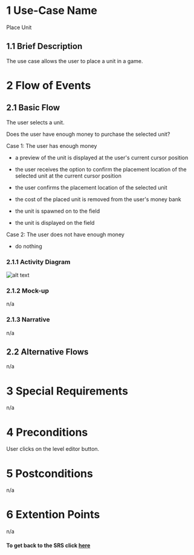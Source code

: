 # 1 Use-Case Name

Place Unit

## 1.1 Brief Description

The use case allows the user to place a unit in a game.

# 2 Flow of Events

## 2.1 Basic Flow

The user selects a unit.

Does the user have enough money to purchase the selected unit?

Case 1: The user has enough money

- a preview of the unit is displayed at the user's current cursor position

- the user receives the option to confirm the placement location of the selected unit at the current cursor position

- the user confirms the placement location of the selected unit

- the cost of the placed unit is removed from the user's money bank

- the unit is spawned on to the field

- the unit is displayed on the field

Case 2: The user does not have enough money

- do nothing

### 2.1.1 Activity Diagram

![alt text][ActivityDiagram]

[ActivityDiagram]: https://github.com/SlaxXxX/tinfb4se/blob/master/projectFiles/useCases/placeUnitAD.png "Activity Diagram"

### 2.1.2 Mock-up

n/a

### 2.1.3 Narrative

n/a

## 2.2 Alternative Flows

n/a

# 3 Special Requirements

n/a

# 4 Preconditions

User clicks on the level editor button.

# 5 Postconditions

n/a

# 6 Extention Points

n/a

#### To get back to the SRS click [here](https://github.com/SlaxXxX/tinfb4se/blob/master/projectFiles/SoftwareRequirementsSpecification.md)
